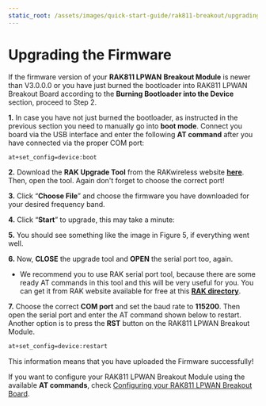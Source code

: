 ```yaml
---
static_root: /assets/images/quick-start-guide/rak811-breakout/upgrading-the-firmware
---
```


# Upgrading the Firmware

If the firmware version of your **RAK811 LPWAN** **Breakout Module** is newer than V3.0.0.0 or you have just burned the bootloader into RAK811 LPWAN Breakout Board according to the **Burning Bootloader into the Device** section, proceed to Step 2.

**1.** In case you have not just burned the bootloader, as instructed in the previous section you need to manually go into **boot mode**. Connect you board via the USB interface and enter the following **AT command** after you have connected via the proper COM port:

```bash
at+set_config=device:boot
```

<rk-img
  :src="`${$frontmatter.static_root}/vbshextj0q190mzk6hhf.jpg`"
  width="60%"
  figure-number="1"
  caption="Entering Boot Mode"
/>

**2.** Download the **RAK Upgrade Tool** from the RAKwireless website **[here](https://downloads.rakwireless.com/en/LoRa/RAK612-LoRaButton/Tools/RAK%20LoRaButton%20Upgrade%20Tool%20V1.0.zip)**. Then, open the tool. Again don't forget to choose the correct port!

<rk-img
  :src="`${$frontmatter.static_root}/e9ratal5kgle1mwh4ufu.png`"
  width="90%"
  figure-number="2"
  caption="RAK Upgrade Tool"
/>

**3.** Click “**Choose File**” and choose the firmware you have downloaded for your desired frequency band.

<rk-img
  :src="`${$frontmatter.static_root}/nguqg8huem2urdte26ub.png`"
  width="90%"
  figure-number="3"
  caption="Choosing the Correct Upgrade file"
/>

**4.** Click “**Start**” to upgrade, this may take a minute:

<rk-img
  :src="`${$frontmatter.static_root}/wjdxnmvu2bwkjfj2rgmd.png`"
  width="90%"
  figure-number="4"
  caption="Firmware Upgrading in Process"
/>

**5.** You should see something like the image in Figure 5, if everything went well.

<rk-img
  :src="`${$frontmatter.static_root}/e7dcwivj7lv7zupcekok.jpg`"
  width="90%"
  figure-number="5"
  caption="Successfully Upgraded Firmware"
/>

**6.** Now, **CLOSE** the upgrade tool and **OPEN** the serial port too, again.

- We recommend you to use RAK serial port tool, because there are some ready AT commands in this tool and this will be very useful for you. You can get it from RAK website available for free at this **[RAK directory](https://downloads.rakwireless.com/en/LoRa/RAK811/Tools/RAK_SERIAL_PORT_TOOL_V1.2.1.zip)**.

**7.** Choose the correct **COM port** and set the baud rate to **115200**. Then open the serial port and enter the AT command shown below to restart. Another option is to press the **RST** button on the RAK811 LPWAN Breakout Module.

```bash
at+set_config=device:restart
```

<rk-img
  :src="`${$frontmatter.static_root}/x0fsjpi4xc4hmatdcmyk.jpg`"
  width="90%"
  figure-number="6"
  caption="Restarting your Device"
/>

This information means that you have uploaded the Firmware successfully!

If you want to configure your RAK811 LPWAN Breakout Module using the available **AT commands**, check [Configuring your RAK811 LPWAN Breakout Board](configuring-rak811-breakout.html).
